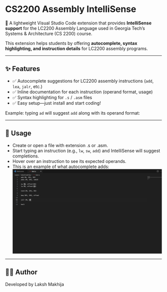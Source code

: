 # CS2200 Assembly IntelliSense

🚀 A lightweight Visual Studio Code extension that provides **IntelliSense support** for the LC2200 Assembly Language used in Georgia Tech’s Systems & Architecture (CS 2200) course.

This extension helps students by offering **autocomplete, syntax highlighting, and instruction details** for LC2200 assembly programs.

---

## ✨ Features

- ✅ Autocomplete suggestions for LC2200 assembly instructions (`add`, `lea`, `jalr`, etc.)
- ✅ Inline documentation for each instruction (operand format, usage)
- ✅ Syntax highlighting for `.s` / `.asm` files
- ✅ Easy setup—just install and start coding!

Example: typing `ad` will suggest `add` along with its operand format:

---

## 📝 Usage

- Create or open a file with extension .s or .asm.
- Start typing an instruction (e.g., `lw`, `sw`, `add`) and IntelliSense will suggest completions.
- Hover over an instruction to see its expected operands.
- This is an example of what autocomplete adds:
  ![LC2200 Assembly Intellisense Example](images/image.png)

---

## 👨‍💻 Author

Developed by Laksh Makhija
